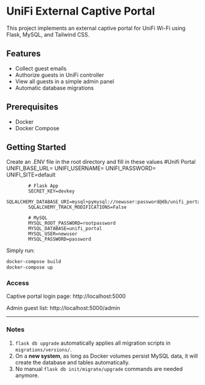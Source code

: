 # UniFi External Captive Portal

This project implements an external captive portal for UniFi Wi-Fi using Flask, MySQL, and Tailwind CSS.

## Features

- Collect guest emails
- Authorize guests in UniFi controller
- View all guests in a simple admin panel
- Automatic database migrations

## Prerequisites

- Docker
- Docker Compose

## Getting Started

Create an .ENV file in the root directory and fill in these values 
            #Unifi Portal
            UNIFI_BASE_URL=
            UNIFI_USERNAME=
            UNIFI_PASSWORD=
            UNIFI_SITE=default

            # Flask App
            SECRET_KEY=devkey
            SQLALCHEMY_DATABASE_URI=mysql+pymysql://newuser:password@db/unifi_portal
            SQLALCHEMY_TRACK_MODIFICATIONS=False

            # MySQL
            MYSQL_ROOT_PASSWORD=rootpassword
            MYSQL_DATABASE=unifi_portal
            MYSQL_USER=newuser
            MYSQL_PASSWORD=password

Simply run:

```bash
docker-compose build
docker-compose up
```


### Access

Captive portal login page: http://localhost:5000

Admin guest list: http://localhost:5000/admin


---

### Notes

1. `flask db upgrade` automatically applies all migration scripts in `migrations/versions/`.  
2. On a **new system**, as long as Docker volumes persist MySQL data, it will create the database and tables automatically.  
3. No manual `flask db init/migrate/upgrade` commands are needed anymore.  
